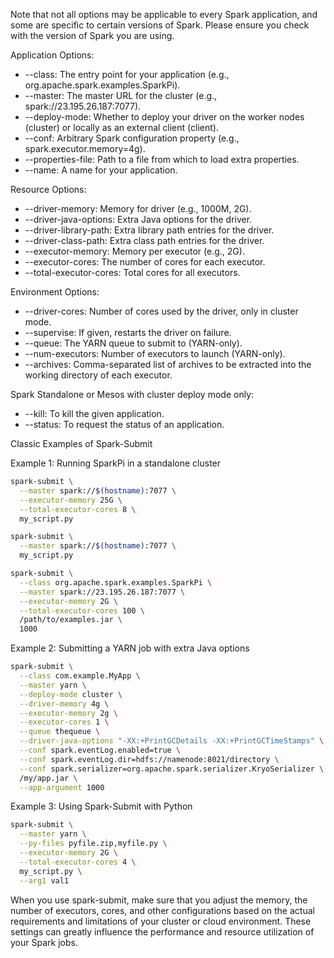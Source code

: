 Note that not all options may be applicable to every Spark application, and some are specific to certain versions of Spark. Please ensure you check with the version of Spark you are using.

Application Options:

- --class: The entry point for your application (e.g., org.apache.spark.examples.SparkPi).
- --master: The master URL for the cluster (e.g., spark://23.195.26.187:7077).
- --deploy-mode: Whether to deploy your driver on the worker nodes (cluster) or locally as an external client (client).
- --conf: Arbitrary Spark configuration property (e.g., spark.executor.memory=4g).
- --properties-file: Path to a file from which to load extra properties.
- --name: A name for your application.

Resource Options:

- --driver-memory: Memory for driver (e.g., 1000M, 2G).
- --driver-java-options: Extra Java options for the driver.
- --driver-library-path: Extra library path entries for the driver.
- --driver-class-path: Extra class path entries for the driver.
- --executor-memory: Memory per executor (e.g., 2G).
- --executor-cores: The number of cores for each executor.
- --total-executor-cores: Total cores for all executors.

Environment Options:

- --driver-cores: Number of cores used by the driver, only in cluster mode.
- --supervise: If given, restarts the driver on failure.
- --queue: The YARN queue to submit to (YARN-only).
- --num-executors: Number of executors to launch (YARN-only).
- --archives: Comma-separated list of archives to be extracted into the working directory of each executor.

Spark Standalone or Mesos with cluster deploy mode only:

- --kill: To kill the given application.
- --status: To request the status of an application.

Classic Examples of Spark-Submit

Example 1: Running SparkPi in a standalone cluster

```sh
spark-submit \
  --master spark://$(hostname):7077 \
  --executor-memory 25G \
  --total-executor-cores 8 \
  my_script.py
```

```sh
spark-submit \
  --master spark://$(hostname):7077 \
  my_script.py
```

```sh
spark-submit \
  --class org.apache.spark.examples.SparkPi \
  --master spark://23.195.26.187:7077 \
  --executor-memory 2G \
  --total-executor-cores 100 \
  /path/to/examples.jar \
  1000
```

Example 2: Submitting a YARN job with extra Java options

```sh
spark-submit \
  --class com.example.MyApp \
  --master yarn \
  --deploy-mode cluster \
  --driver-memory 4g \
  --executor-memory 2g \
  --executor-cores 1 \
  --queue thequeue \
  --driver-java-options "-XX:+PrintGCDetails -XX:+PrintGCTimeStamps" \
  --conf spark.eventLog.enabled=true \
  --conf spark.eventLog.dir=hdfs://namenode:8021/directory \
  --conf spark.serializer=org.apache.spark.serializer.KryoSerializer \
  /my/app.jar \
  --app-argument 1000
```

Example 3: Using Spark-Submit with Python

```sh
spark-submit \
  --master yarn \
  --py-files pyfile.zip,myfile.py \
  --executor-memory 2G \
  --total-executor-cores 4 \
  my_script.py \
  --arg1 val1
```

When you use spark-submit, make sure that you adjust the memory, the number of executors, cores, and other configurations based on the actual requirements and limitations of your cluster or cloud environment. These settings can greatly influence the performance and resource utilization of your Spark jobs.
